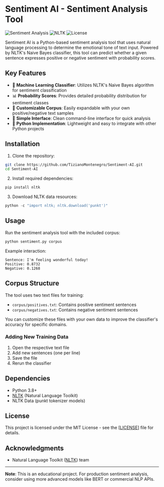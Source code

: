 # Sentiment AI - Sentiment Analysis Tool

![Sentiment Analysis](https://img.shields.io/badge/Python-3.8%2B-blue) ![NLTK](https://img.shields.io/badge/NLTK-3.7-yellowgreen) ![License](https://img.shields.io/badge/License-MIT-green)

Sentiment AI is a Python-based sentiment analysis tool that uses natural language processing to determine the emotional tone of text input. Powered by NLTK's Naive Bayes classifier, this tool can predict whether a given sentence expresses positive or negative sentiment with probability scores.

## Key Features

- 🧠 **Machine Learning Classifier**: Utilizes NLTK's Naive Bayes algorithm for sentiment classification
- 📊 **Probability Scores**: Provides detailed probability distribution for sentiment classes
- 📁 **Customizable Corpus**: Easily expandable with your own positive/negative text samples
- 🔧 **Simple Interface**: Clean command-line interface for quick analysis
- 🐍 **Python Implementation**: Lightweight and easy to integrate with other Python projects

## Installation

1. Clone the repository:
```bash
git clone https://github.com/TizianoMontenegro/Sentiment-AI.git
cd Sentiment-AI
```

2. Install required dependencies:
```bash
pip install nltk
```

3. Download NLTK data resources:
```python
python -c "import nltk; nltk.download('punkt')"
```

## Usage

Run the sentiment analysis tool with the included corpus:
```bash
python sentiment.py corpus
```

Example interaction:
```
Sentence: I'm feeling wonderful today!
Positive: 0.8732
Negative: 0.1268
```

## Corpus Structure

The tool uses two text files for training:

- `corpus/positives.txt`: Contains positive sentiment sentences
- `corpus/negatives.txt`: Contains negative sentiment sentences

You can customize these files with your own data to improve the classifier's accuracy for specific domains.

### Adding New Training Data
1. Open the respective text file
2. Add new sentences (one per line)
3. Save the file
4. Rerun the classifier

## Dependencies

- Python 3.8+
- [NLTK](https://www.nltk.org/) (Natural Language Toolkit)
- NLTK Data (punkt tokenizer models)

## License

This project is licensed under the MIT License - see the [[LICENSE](LICENSE)] file for details.

## Acknowledgments

- Natural Language Toolkit ([NLTK](https://www.nltk.org/)) team

---

**Note**: This is an educational project. For production sentiment analysis, consider using more advanced models like BERT or commercial NLP APIs.
